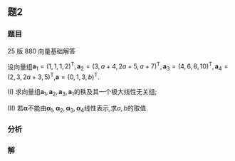 ## 题2
### 题目
25 版 880 向量基础解答 

设向量组${\mathbf{a}}_{1} = {( 1,1,1,2) }^{\mathrm{T}},{\mathbf{a}}_{2} = {( 3, a + 4,2a + 5, a + 7) }^{\mathrm{T}},{\mathbf{a}}_{3} = {( 4,6,8,{10}) }^{\mathrm{T}},{\mathbf{a}}_{4} = {( 2,3,2a + 3,5) }^{\mathrm{T}}$,$\mathbf{a} = {( 0,1,3, b) }^{\mathrm{T}}.$

(I) 求向量组${\mathbf{a}}_{1},{\mathbf{a}}_{2},{\mathbf{a}}_{3},{\mathbf{a}}_{1}$的秩及其一个极大线性无关组;

(II) 若$\mathbf{\alpha }$不能由${\mathbf{\alpha }}_{1},{\mathbf{\alpha }}_{2},{\mathbf{\alpha }}_{3},{\mathbf{\alpha }}_{4}$线性表示,求$a, b$的取值.
### 分析

### 解